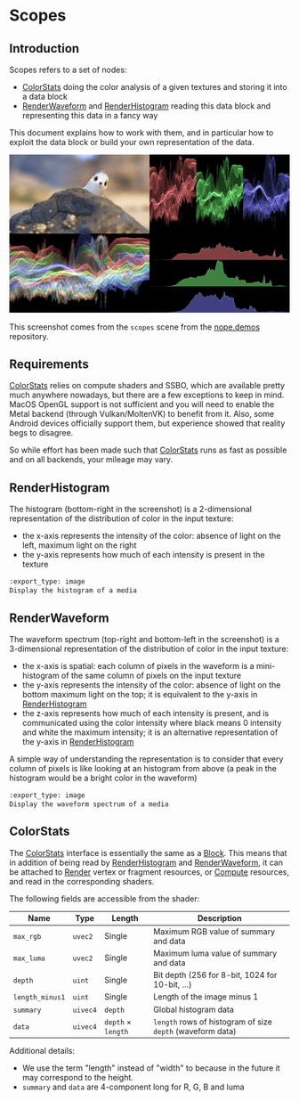 # Scopes

## Introduction

Scopes refers to a set of nodes:
- [ColorStats] doing the color analysis of a given textures and storing it into
  a data block
- [RenderWaveform] and [RenderHistogram] reading this data block and
  representing this data in a fancy way

This document explains how to work with them, and in particular how to exploit
the data block or build your own representation of the data.

![Scopes](img/scopes.jpg)

This screenshot comes from the `scopes` scene from the [nope.demos] repository.


## Requirements

[ColorStats] relies on compute shaders and SSBO, which are available pretty
much anywhere nowadays, but there are a few exceptions to keep in mind. MacOS
OpenGL support is not sufficient and you will need to enable the Metal backend
(through Vulkan/MoltenVK) to benefit from it. Also, some Android devices
officially support them, but experience showed that reality begs to disagree.

So while effort has been made such that [ColorStats] runs as fast as possible
and on all backends, your mileage may vary.


## RenderHistogram

The histogram (bottom-right in the screenshot) is a 2-dimensional
representation of the distribution of color in the input texture:
- the x-axis represents the intensity of the color: absence of light on the
  left, maximum light on the right
- the y-axis represents how much of each intensity is present in the texture

```{nope} scopes.histogram
:export_type: image
Display the histogram of a media
```


## RenderWaveform

The waveform spectrum (top-right and bottom-left in the screenshot) is a
3-dimensional representation of the distribution of color in the input texture:
- the x-axis is spatial: each column of pixels in the waveform is a
  mini-histogram of the same column of pixels on the input texture
- the y-axis represents the intensity of the color: absence of light on the
  bottom maximum light on the top; it is equivalent to the y-axis in
  [RenderHistogram]
- the z-axis represents how much of each intensity is present, and is
  communicated using the color intensity where black means 0 intensity and
  white the maximum intensity; it is an alternative representation of the
  y-axis in [RenderHistogram]

A simple way of understanding the representation is to consider that every
column of pixels is like looking at an histogram from above (a peak in the
histogram would be a bright color in the waveform)

```{nope} scopes.waveform
:export_type: image
Display the waveform spectrum of a media
```


## ColorStats

The [ColorStats] interface is essentially the same as a [Block]. This means
that in addition of being read by [RenderHistogram] and [RenderWaveform], it
can be attached to [Render] vertex or fragment resources, or [Compute]
resources, and read in the corresponding shaders.

The following fields are accessible from the shader:

| Name            | Type     | Length             | Description                                                |
|-----------------|----------|--------------------|------------------------------------------------------------|
| `max_rgb`       | `uvec2`  | Single             | Maximum RGB value of summary and data                      |
| `max_luma`      | `uvec2`  | Single             | Maximum luma value of summary and data                     |
| `depth`         | `uint`   | Single             | Bit depth (256 for 8-bit, 1024 for 10-bit, …)              |
| `length_minus1` | `uint`   | Single             | Length of the image minus 1                                |
| `summary`       | `uivec4` | `depth`            | Global histogram data                                      |
| `data`          | `uivec4` | `depth` × `length` | `length` rows of histogram of size `depth` (waveform data) |

Additional details:

- We use the term "length" instead of "width" to because in the future it may
  correspond to the height.
- `summary` and `data` are 4-component long for R, G, B and luma


[ColorStats]: /usr/ref/libnopegl.md#colorstats
[RenderWaveform]: /usr/ref/libnopegl.md#renderwaveform
[RenderHistogram]: /usr/ref/libnopegl.md#renderhistogram
[Block]: /usr/ref/libnopegl.md#block
[Render]: /usr/ref/libnopegl.md#render
[Compute]: /usr/ref/libnopegl.md#compute
[nope.demos]: https://github.com/NopeForge/nope.demos

